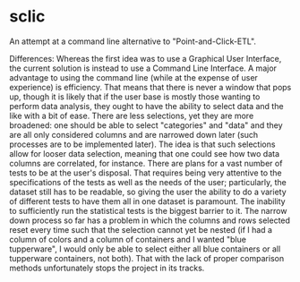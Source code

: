 # sclic
An attempt at a command line alternative to "Point-and-Click-ETL".

Differences:
Whereas the first idea was to use a Graphical User Interface, the current solution is instead to use a Command Line Interface. A major advantage to using the command line (while at the expense of user experience) is efficiency. That means that there is never a window that pops up, though it is likely that if the user base is mostly those wanting to perform data analysis, they ought to have the ability to select data and the like with a bit of ease.
There are less selections, yet they are more broadened: one should be able to select "categories" and "data" and they are all only considered columns and are narrowed down later (such processes are to be implemented later). The idea is that such selections allow for looser data selection, meaning that one could see how two data columns are correlated, for instance.
There are plans for a vast number of tests to be at the user's disposal. That requires being very attentive to the specifications of the tests as well as the needs of the user; particularly, the dataset still has to be readable, so giving the user the ability to do a variety of different tests to have them all in one dataset is paramount.
The inability to sufficiently run the statistical tests is the biggest barrier to it. The narrow down process so far has a problem in which the columns and rows selected reset every time such that the selection cannot yet be nested (if I had a column of colors and a column of containers and I wanted "blue tupperware", I would only be able to select either all blue containers or all tupperware containers, not both). That with the lack of proper comparison methods unfortunately stops the project in its tracks.
